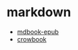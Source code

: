 # markdown
* [mdbook-epub](https://github.com/Michael-F-Bryan/mdbook-epub)
* [crowbook](https://github.com/lise-henry/crowbook)

